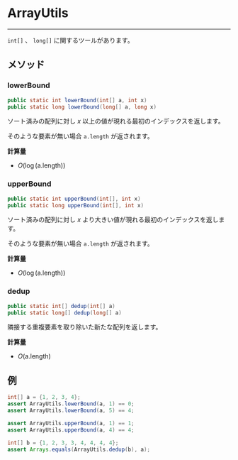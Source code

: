 # ArrayUtils
---

`int[]` 、 `long[]` に関するツールがあります。

## メソッド
### lowerBound
```java
public static int lowerBound(int[] a, int x)
public static long lowerBound(long[] a, long x)
```

ソート済みの配列に対し $x$ 以上の値が現れる最初のインデックスを返します。

そのような要素が無い場合 `a.length` が返されます。

**計算量**
- $O(\log{(\text{a.length})})$

### upperBound
```java
public static int upperBound(int[], int x)
public static long upperBound(int[], int x)
```

ソート済みの配列に対し $x$ より大きい値が現れる最初のインデックスを返します。

そのような要素が無い場合 `a.length` が返されます。

**計算量**
- $O(\log{(\text{a.length})})$

### dedup
```java
public static int[] dedup(int[] a)
public static long[] dedup(long[] a)
```

隣接する重複要素を取り除いた新たな配列を返します。

**計算量**
- $O(\text{a.length})$

## 例
```java
int[] a = {1, 2, 3, 4};
assert ArrayUtils.lowerBound(a, 1) == 0;
assert ArrayUtils.lowerBound(a, 5) == 4;

assert ArrayUtils.upperBound(a, 1) == 1;
assert ArrayUtils.upperBound(a, 4) == 4;

int[] b = {1, 2, 3, 3, 4, 4, 4, 4};
assert Arrays.equals(ArrayUtils.dedup(b), a);
```